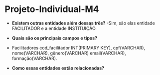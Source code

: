 # Projeto-Individual-M4

- **Existem outras entidades além dessas três?**
-Sim, são elas entidade FACILITADOR e a entidade INSTITUIÇÃO.

- **Quais são os principais campos e tipos?**
- Facilitadores 
cod_facilitador INT(PRIMARY KEY), cpf(VARCHAR), nome(VARCHAR), gênero(VARCHAR) email(VARCHAR), formação(VARCHAR).


- **Como essas entidades estão relacionadas?**
